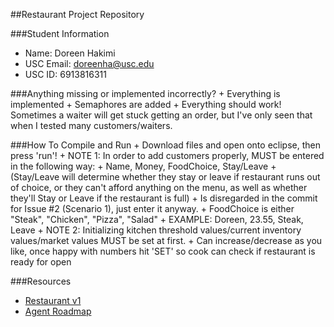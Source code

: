 ##Restaurant Project Repository

###Student Information
  + Name: Doreen Hakimi
  + USC Email: doreenha@usc.edu
  + USC ID: 6913816311
  
###Anything missing or implemented incorrectly?
	+ Everything is implemented
	+ Semaphores are added
	+ Everything should work! Sometimes a waiter will get stuck getting an order, but I've only seen that when I tested many customers/waiters.


###How To Compile and Run
	+ Download files and open onto eclipse, then press 'run'!
	+ NOTE 1: In order to add customers properly, MUST be entered in the following way:
	+ 		Name, Money, FoodChoice, Stay/Leave 
	+		(Stay/Leave will determine whether they stay or leave if restaurant runs out of choice, or they can't afford anything on the menu, as well as whether they'll Stay or Leave if the restaurant is full)
	+			Is disregarded in the commit for Issue #2 (Scenario 1), just enter it anyway.
	+		FoodChoice is either "Steak", "Chicken", "Pizza", "Salad"
	+		EXAMPLE: Doreen, 23.55, Steak, Leave
	+ NOTE 2: Initializing kitchen threshold values/current inventory values/market values MUST be set at first.
	+		Can increase/decrease as you like, once happy with numbers hit 'SET' so cook can check if restaurant is ready for open
	
###Resources
  + [Restaurant v1](http://www-scf.usc.edu/~csci201/readings/restaurant-v1.html)
  + [Agent Roadmap](http://www-scf.usc.edu/~csci201/readings/agent-roadmap.html)
